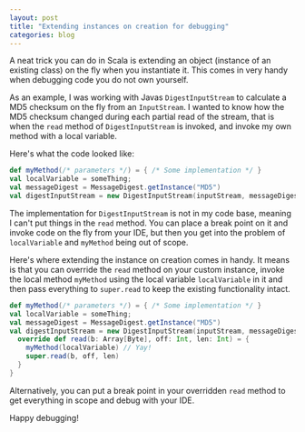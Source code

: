 ```yaml
---
layout: post
title: "Extending instances on creation for debugging"
categories: blog
---
```


A neat trick you can do in Scala is extending an object (instance of an existing class) on the fly when you instantiate it. This comes in very handy when debugging code you do not own yourself.

As an example, I was working with Javas `DigestInputStream` to calculate a MD5 checksum on the fly from an `InputStream`. I wanted to know how the MD5 checksum changed during each partial read of the stream, that is when the `read` method of `DigestInputStream` is invoked, and invoke my own method with a local variable.

Here's what the code looked like:

```scala
def myMethod(/* parameters */) = { /* Some implementation */ } 
val localVariable = someThing;
val messageDigest = MessageDigest.getInstance("MD5")
val digestInputStream = new DigestInputStream(inputStream, messageDigest)
```

The implementation for `DigestInputStream` is not in my code base, meaning I can't put things in the `read` method. You can place a break point on it and invoke code on the fly from your IDE, but then you get into the problem of `localVariable` and `myMethod` being out of scope.

Here's where extending the instance on creation comes in handy. It means is that you can override the `read` method on your custom instance, invoke the local method `myMethod` using the local variable `localVariable` in it and then pass everything to `super.read` to keep the existing functionality intact.

```scala
def myMethod(/* parameters */) = { /* Some implementation */ } 
val localVariable = someThing;
val messageDigest = MessageDigest.getInstance("MD5")
val digestInputStream = new DigestInputStream(inputStream, messageDigest) {
  override def read(b: Array[Byte], off: Int, len: Int) = {
    myMethod(localVariable) // Yay!
    super.read(b, off, len)
  }
}
```

Alternatively, you can put a break point in your overridden `read` method to get everything in scope and debug with your IDE.

Happy debugging!